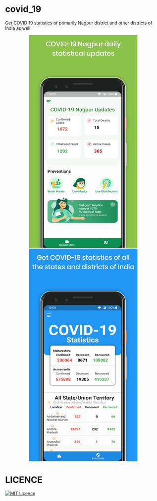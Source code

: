 # covid_19

Get COVID 19 statistics of primarily Nagpur district and other districts of India as well.



<p align="center">
  <img src="https://github.com/neilmehta31/covid19_app/blob/master/tia1248598796474542638-min.png" width="350" title="hover text">
  <img src="https://github.com/neilmehta31/covid19_app/blob/master/tia3304544856910355940-min.png" width="350" alt="accessibility text">
</p>

















# LICENCE
[![MIT Licence](https://badges.frapsoft.com/os/mit/mit.svg?v=103)](https://github.com/neilmehta31/covid19_app_flutter/blob/master/LICENSE.md)


